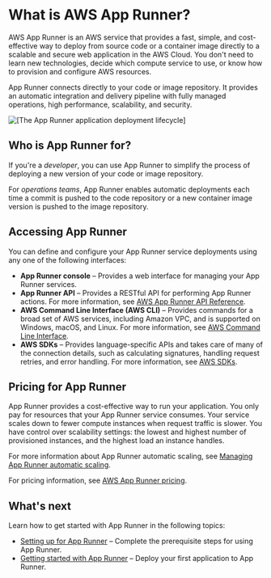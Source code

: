 # What is AWS App Runner?<a name="what-is-apprunner"></a>

AWS App Runner is an AWS service that provides a fast, simple, and cost\-effective way to deploy from source code or a container image directly to a scalable and secure web application in the AWS Cloud\. You don't need to learn new technologies, decide which compute service to use, or know how to provision and configure AWS resources\.

App Runner connects directly to your code or image repository\. It provides an automatic integration and delivery pipeline with fully managed operations, high performance, scalability, and security\.

![\[The App Runner application deployment lifecycle\]](http://docs.aws.amazon.com/apprunner/latest/dg/images/app-deploy-lifecycle.png)

## Who is App Runner for?<a name="what-is-apprunner.who"></a>

If you're a *developer*, you can use App Runner to simplify the process of deploying a new version of your code or image repository\.

For *operations teams*, App Runner enables automatic deployments each time a commit is pushed to the code repository or a new container image version is pushed to the image repository\.

## Accessing App Runner<a name="what-is-apprunner.accessing"></a>

You can define and configure your App Runner service deployments using any one of the following interfaces:
+ **App Runner console** – Provides a web interface for managing your App Runner services\.
+ **App Runner API** – Provides a RESTful API for performing App Runner actions\. For more information, see [AWS App Runner API Reference](https://docs.aws.amazon.com/apprunner/latest/api/)\.
+ **AWS Command Line Interface \(AWS CLI\)** – Provides commands for a broad set of AWS services, including Amazon VPC, and is supported on Windows, macOS, and Linux\. For more information, see [AWS Command Line Interface](https://aws.amazon.com/cli/)\.
+ **AWS SDKs** – Provides language\-specific APIs and takes care of many of the connection details, such as calculating signatures, handling request retries, and error handling\. For more information, see [AWS SDKs](http://aws.amazon.com/tools/#SDKs)\.

## Pricing for App Runner<a name="what-is-apprunner.pricing"></a>

App Runner provides a cost\-effective way to run your application\. You only pay for resources that your App Runner service consumes\. Your service scales down to fewer compute instances when request traffic is slower\. You have control over scalability settings: the lowest and highest number of provisioned instances, and the highest load an instance handles\.

For more information about App Runner automatic scaling, see [Managing App Runner automatic scaling](manage-autoscaling.md)\.

For pricing information, see [AWS App Runner pricing](https://aws.amazon.com/apprunner/pricing)\.

## What's next<a name="what-is-apprunner.next"></a>

Learn how to get started with App Runner in the following topics:
+ [Setting up for App Runner](setting-up.md) – Complete the prerequisite steps for using App Runner\.
+ [Getting started with App Runner](getting-started.md) – Deploy your first application to App Runner\.